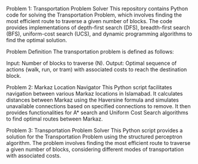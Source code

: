 Problem 1:
Transportation Problem Solver
This repository contains Python code for solving the Transportation Problem, which involves finding the most efficient route to traverse a given number of blocks. The code provides implementations of depth-first search (DFS), breadth-first search (BFS), uniform-cost search (UCS), and dynamic programming algorithms to find the optimal solution.

Problem Definition
The transportation problem is defined as follows:

Input: Number of blocks to traverse (N).
Output: Optimal sequence of actions (walk, run, or tram) with associated costs to reach the destination block.

Problem 2:
Markaz Location Navigator
This Python script facilitates navigation between various Markaz locations in Islamabad. It calculates distances between Markaz using the Haversine formula and simulates unavailable connections based on specified connections to remove. It then provides functionalities for A* search and Uniform Cost Search algorithms to find optimal routes between Markaz.


Problem 3:
Transportation Problem Solver
This Python script provides a solution for the Transportation Problem using the structured perceptron algorithm. The problem involves finding the most efficient route to traverse a given number of blocks, considering different modes of transportation with associated costs.
